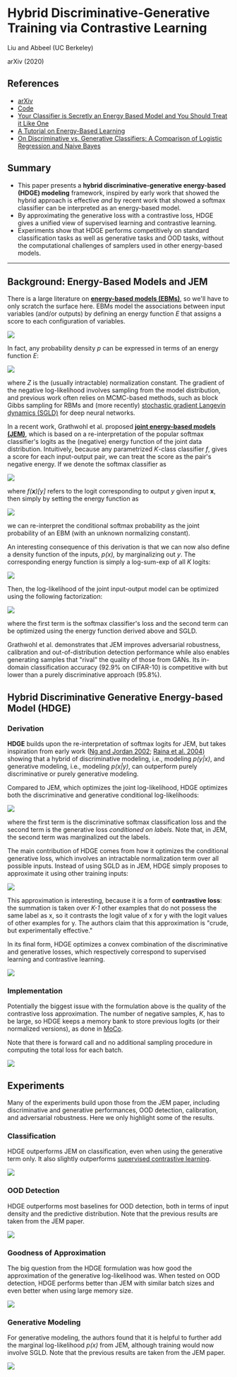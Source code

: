 # Hybrid Discriminative-Generative Training via Contrastive Learning

Liu and Abbeel (UC Berkeley)

arXiv (2020)

## References

- [arXiv](https://arxiv.org/abs/2007.09070)
- [Code](https://github.com/lhao499/HDGE)
- [Your Classifier is Secretly an Energy Based Model and You Should Treat it Like One](https://arxiv.org/abs/1912.03263)
- [A Tutorial on Energy-Based Learning](http://yann.lecun.com/exdb/publis/pdf/lecun-06.pdf)
- [On Discriminative vs. Generative Classifiers: A Comparison of Logistic Regression and Naive Bayes](https://ai.stanford.edu/~ang/papers/nips01-discriminativegenerative.pdf)

## Summary

- This paper presents a **hybrid discriminative-generative energy-based (HDGE) modeling** framework, inspired by early work that showed the hybrid approach is effective *and* by recent work that showed a softmax classifier can be interpreted as an energy-based model.
- By approximating the generative loss with a contrastive loss, HDGE gives a unified view of supervised learning and contrastive learning.
- Experiments show that HDGE performs competitively on standard classification tasks as well as generative tasks and OOD tasks, without the computational challenges of samplers used in other energy-based models.

---

## Background: Energy-Based Models and JEM

There is a large literature on **[energy-based models (EBMs)](http://yann.lecun.com/exdb/publis/pdf/lecun-06.pdf)**, so we'll have to only scratch the surface here. 
EBMs model the associations between input variables (and/or outputs) by defining an energy function *E* that assigns a score to each configuration of variables.

![](../images/HDGE/ebm-figure.png)

In fact, any probability density *p* can be expressed in terms of an energy function *E*:

![](../images/HDGE/ebm-density.png)

where *Z* is the (usually intractable) normalization constant. 
The gradient of the negative log-likelihood involves sampling from the model distribution, and previous work often relies on MCMC-based methods, such as block Gibbs sampling for RBMs and (more recently) [stochastic gradient Langevin dynamics (SGLD)](https://www.ics.uci.edu/~welling/publications/papers/stoclangevin_v6.pdf) for deep neural networks.

In a recent work, Grathwohl et al. proposed **[joint energy-based models (JEM)](https://arxiv.org/abs/1912.03263)**, which is based on a re-interpretation of the popular softmax classifier's logits as the (negative) energy function of the joint data distribution. 
Intuitively, because any parametrized *K*-class classifier *f*, gives a score for each input-output pair, we can treat the score as the pair's negative energy. 
If we denote the softmax classifier as

![](../images/HDGE/jem-softmax.png)

where *f(***x***)[y]* refers to the logit corresponding to output *y* given input **x**, then simply by setting the energy function as

![](../images/HDGE/jem-energy.png)

we can re-interpret the conditional softmax probability as the joint probability of an EBM (with an unknown normalizing constant). 

An interesting consequence of this derivation is that we can now also define a density function of the inputs, *p(x),* by marginalizing out *y*. 
The corresponding energy function is simply a log-sum-exp of all *K* logits:

![](../images/HDGE/jem-logsumexp.png)

Then, the log-likelihood of the joint input-output model can be optimized using the following factorization:

![](../images/HDGE/jem-joint.png)

where the first term is the softmax classifier's loss and the second term can be optimized using the energy function derived above and SGLD.

Grathwohl et al. demonstrates that JEM improves adversarial robustness, calibration and out-of-distribution detection performance while also enables generating samples that "rival" the quality of those from GANs. Its in-domain classification accuracy (92.9% on CIFAR-10) is competitive with but lower than a purely discriminative approach (95.8%).

## Hybrid Discriminative Generative Energy-based Model (HDGE)

### Derivation

**HDGE** builds upon the re-interpretation of softmax logits for JEM, but takes inspiration from early work ([Ng and Jordan 2002](https://ai.stanford.edu/~ang/papers/nips01-discriminativegenerative.pdf); [Raina et al. 2004](https://papers.nips.cc/paper/2405-classification-with-hybrid-generativediscriminative-models.pdf)) showing that a hybrid of discriminative modeling, i.e., modeling *p(y|x)*, and generative modeling, i.e., modeling *p(x|y)*, can outperform purely discriminative or purely generative modeling.

Compared to JEM, which optimizes the joint log-likelihood, HDGE optimizes both the discriminative and generative conditional log-likelihoods:

![](../images/HDGE/hybrid.png)

where the first term is the discriminative softmax classification loss and the second term is the generative loss *conditioned on labels*. 
Note that, in JEM, the second term was marginalized out the labels. 

The main contribution of HDGE comes from how it optimizes the conditional generative loss, which involves an intractable normalization term over all possible inputs. 
Instead of using SGLD as in JEM, HDGE simply proposes to approximate it using other training inputs:

![](../images/HDGE/approximation.png)

This approximation is interesting, because it is a form of **contrastive loss**: the summation is taken over *K-1* other examples that do not possess the same label as x, so it contrasts the logit value of x for y with the logit values of other examples for y. 
The authors claim that this approximation is "crude, but experimentally effective." 

In its final form, HDGE optimizes a convex combination of the discriminative and generative losses, which respectively correspond to supervised learning and contrastive learning.

![](../images/HDGE/objective.png)

### Implementation

Potentially the biggest issue with the formulation above is the quality of the contrastive loss approximation. 
The number of negative samples, *K*, has to be large, so HDGE keeps a memory bank to store previous logits (or their normalized versions), as done in [MoCo](https://arxiv.org/abs/1911.05722). 

Note that there is forward call and no additional sampling procedure in computing the total loss for each batch.

![](../images/HDGE/pseudocode.png)

## Experiments

Many of the experiments build upon those from the JEM paper, including discriminative and generative performances, OOD detection, calibration, and adversarial robustness. 
Here we only highlight some of the results.

### Classification

HDGE outperforms JEM on classification, even when using the generative term only. 
It also slightly outperforms [supervised contrastive learning](https://arxiv.org/abs/2004.11362). 

![](../images/HDGE/classification.png)

### OOD Detection

HDGE outperforms most baselines for OOD detection, both in terms of input density and the predictive distribution. 
Note that the previous results are taken from the JEM paper.

![](../images/HDGE/ood.png)

### Goodness of Approximation

The big question from the HDGE formulation was how good the approximation of the generative log-likelihood was. When tested on OOD detection, HDGE performs better than JEM with similar batch sizes and even better when using large memory size.

![](../images/HDGE/negativesamples.png)

### Generative Modeling

For generative modeling, the authors found that it is helpful to further add the marginal log-likelihood *p(x)* from JEM, although training would now involve SGLD. 
Note that the previous results are taken from the JEM paper.

![](../images/HDGE/generativemodeling.png)